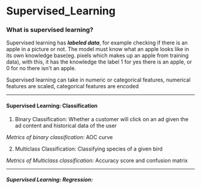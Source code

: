 # Supervised_Learning

### What is supervised learning?
Supervised learning has ___labeled data___, for example checking if there is an apple in a picture or not. The model must know what an apple looks like in its own knowledge base(eg. pixels which makes up an apple from training data), with this, it has the knowledge the label 1 for yes there is an apple, or 0 for no there isn't an apple.

Supervised learning can take in numeric or categorical features, numerical features are scaled, categorical features are encoded

---

#### Supervised Learning: Classification
1. Binary Classification: Whether a customer will click on an ad given the ad content and historical data of the user 

*Metrics of binary classification:* AOC curve

2. Multiclass Classification: Classifying species of a given bird

*Metrics of Multiclass classification:* Accuracy score and confusion matrix



---

##### Supervised Learning: Regression:
